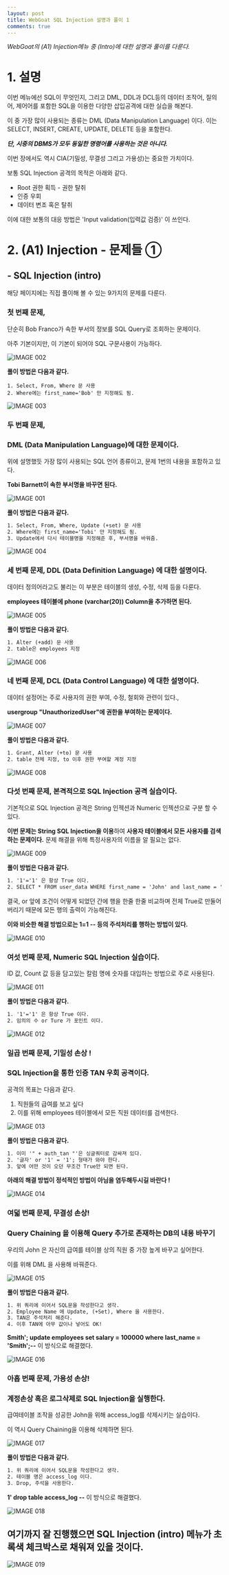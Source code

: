```yaml
---
layout: post
title: WebGoat SQL Injection 설명과 풀이 1
comments: true
---
```




*WebGoat의 (A1) Injection메뉴 중 (Intro)에 대한 설명과 풀이를 다룬다.*





# 1. 설명





이번 메뉴에선 SQL이 무엇인지, 그리고 DML, DDL과 DCL등의 데이터 조작어, 질의어, 제어어를 포함한 SQL을 이용한 다양한 삽입공격에 대한 실습을 해본다.

이 중 가장 많이 사용되는 종류는 DML (Data Manipulation Language) 이다. 이는 SELECT, INSERT, CREATE, UPDATE, DELETE 등을 포함한다.

***단, 시중의 DBMS가 모두 동일한 명령어를 사용하는 것은 아니다.***

이번 장에서도 역시 CIA(기밀성, 무결성 그리고 가용성)는 중요한 가치이다.



보통 SQL Injection 공격의 목적은 아래와 같다.

- Root 권한 획득 - 권한 탈취
- 인증 우회
- 데이터 변조 혹은 탈취

이에 대한 보통의 대응 방법은 'Input validation(입력값 검증)' 이 쓰인다.





# 2. (A1) Injection - 문제들 ①

## - SQL Injection (intro)

해당 페이지에는 직접 풀이해 볼 수 있는 9가지의 문제를 다룬다.



### 첫 번째 문제,

단순히 Bob Franco가 속한 부서의 정보를 SQL Query로 조회하는 문제이다.

아주 기본이지만, 이 기본이 되어야 SQL 구문사용이 가능하다.

![IMAGE 002](https://user-images.githubusercontent.com/52769104/103758399-7c225880-5055-11eb-9e74-d3701b1c1e8a.png)



 **풀이 방법은 다음과 같다.**

```
1. Select, From, Where 문 사용
2. Where에는 first_name='Bob' 만 지정해도 됨.
```

![IMAGE 003](https://user-images.githubusercontent.com/52769104/103758401-7d538580-5055-11eb-84f4-e428982f7059.png)



### 두 번째 문제, 

### DML (Data Manipulation Language)에 대한 문제이다.

위에 설명했듯 가장 많이 사용되는 SQL 언어 종류이고, 문제 1번의 내용을 포함하고 있다.

**Tobi Barnett이 속한 부서명을 바꾸면 된다.**

![IMAGE 001](https://user-images.githubusercontent.com/52769104/103758433-89d7de00-5055-11eb-9214-b8dd480a5e50.png)



 **풀이 방법은 다음과 같다.**

```html
1. Select, From, Where, Update (+set) 문 사용
2. Where에는 first_name='Tobi' 만 지정해도 됨.
3. Update에서 다시 테이블명을 지정해준 후, 부서명을 바꿔줌.
```



![IMAGE 004](https://user-images.githubusercontent.com/52769104/103758426-88a6b100-5055-11eb-8b21-e5eff14add51.png)







### 세 번째 문제, DDL (Data Definition Language) 에 대한 설명이다.

데이터 정의어라고도 불리는 이 부분은 테이블의 생성, 수정, 삭제 등을 다룬다.

**employees 테이블에 phone (varchar(20)) Column을 추가하면 된다.**



![IMAGE 005](https://user-images.githubusercontent.com/52769104/103758459-95c3a000-5055-11eb-8753-023fa3e66d42.png)





 **풀이 방법은 다음과 같다.**

```html
1. Alter (+add) 문 사용
2. table은 employees 지정
```



![IMAGE 006](https://user-images.githubusercontent.com/52769104/103758463-96f4cd00-5055-11eb-99d5-5f8b9f338b31.png)



### 네 번째 문제, DCL (Data Control Language) 에 대한 설명이다.

데이터 설정어는 주로 사용자의 권한 부여, 수정, 철회와 관련이 있다.,

 **usergroup "UnauthorizedUser"에 권한을 부여하는 문제이다.**



![IMAGE 007](https://user-images.githubusercontent.com/52769104/103758466-96f4cd00-5055-11eb-81ac-085fd89f8e2c.png)



 **풀이 방법은 다음과 같다.**

```html
1. Grant, Alter (+to) 문 사용
2. table 전체 지정, to 이후 권한 부여할 계정 지정
```



![IMAGE 008](https://user-images.githubusercontent.com/52769104/103758468-978d6380-5055-11eb-8567-3269a9deb718.png)



### 다섯 번째 문제, 본격적으로 SQL Injection 공격 실습이다.

기본적으로 SQL Injection 공격은 String 인젝션과 Numeric 인젝션으로 구분 할 수 있다.

**이번 문제는 String SQL Injection을 이용**하여 
**사용자 테이블에서 모든 사용자를 검색하는 문제이다.** 
문제 해결을 위해 특정사용자의 이름을 알 필요는 없다.



![IMAGE 009](https://user-images.githubusercontent.com/52769104/103758469-978d6380-5055-11eb-81ae-118c0ab9156d.png)

 **풀이 방법은 다음과 같다.**

```html
1. '1'='1' 은 항상 True 이다.
2. SELECT * FROM user_data WHERE first_name = 'John' and last_name = '' or TRUE 형식이다.
```

결국, or 앞에 조건이 어떻게 되었던 간에 행을 한줄 한줄 비교하며 전체 True로 만둘어버리기 때문에 모든 행의 출력이 가능해진다.

**이와 비슷한 해결 방법으로는 1=1 -- 등의 주석처리를 행하는 방법이 있다.**

![IMAGE 010](https://user-images.githubusercontent.com/52769104/103758470-9825fa00-5055-11eb-9d5d-17747c175508.png)





### 여섯 번째 문제, Numeric SQL Injection 실습이다.

ID 값, Count 값 등을 담고있는 칼럼 명에 숫자를 대입하는 방법으로 주로 사용된다.

![IMAGE 011](https://user-images.githubusercontent.com/52769104/103758472-9825fa00-5055-11eb-9e5d-36b0af0a69a8.png)



 **풀이 방법은 다음과 같다.**

```html
1. '1'='1' 은 항상 True 이다.
2. 임의의 수 or Ture 가 포인트 이다.
```



![IMAGE 012](https://user-images.githubusercontent.com/52769104/103758474-98be9080-5055-11eb-9f8d-f5f034b681a5.png)



### 일곱 번째 문제, 기밀성 손상 !

### SQL Injection을 통한 인증 TAN 우회 공격이다.

공격의 목표는 다음과 같다.

1. 직원들의 급여를 보고 싶다
2. 이를 위해 employees 테이블에서 모든 직원 데이터를 검색한다.

![IMAGE 013](https://user-images.githubusercontent.com/52769104/103758476-98be9080-5055-11eb-9979-26d2197c6953.png)



**풀이 방법은 다음과 같다.**

```html
1. 이미 '" + auth_tan "'은 싱글쿼터로 감싸져 있다.
2. '글자' or '1' = '1'; 형태가 와야 한다.
3. 앞에 어떤 것이 오던 무조건 True만 되면 된다.
```



**아래의 해결 방법이 정석적인 방법이 아님을 염두해두시길 바란다 !**



![IMAGE 014](https://user-images.githubusercontent.com/52769104/103758478-99572700-5055-11eb-8cd2-7e776d701f27.png)





### 여덟 번째 문제, 무결성 손상!

### Query Chaining 을 이용해 Query 추가로 존재하는 DB의 내용 바꾸기

우리의 John 은 자신의 급여를 테이블 상의 직원 중 가장 높게 바꾸고 싶어한다.

이를 위해 DML 을 사용해 바꿔준다.



![IMAGE 015](https://user-images.githubusercontent.com/52769104/103758480-99572700-5055-11eb-8e8f-71a147396f91.png)



**풀이 방법은 다음과 같다.**

```html
1. 위 쿼리에 이어서 SQL문을 작성한다고 생각.
2. Employee Name 에 Update, (+Set), Where 을 사용한다.
3. TAN은 주석처리 해준다.
4. 이후 TAN에 아무 값이나 넣어도 OK!
```

**Smith'; update employees set salary = 100000 where last_name = 'Smith';--** 이 방식으로 해결했다.

![IMAGE 016](https://user-images.githubusercontent.com/52769104/103758482-99efbd80-5055-11eb-9554-3fda36cb4ca4.png)



### 아홉 번째 문제, 가용성 손상! 

### 계정손상 혹은 로그삭제로 SQL Injection을 실행한다.

급여테이블 조작을 성공한 John을 위해 access_log를 삭제시키는 실습이다.

이 역시 Query Chaining을 이용해 삭제하면 된다.



![IMAGE 017](https://user-images.githubusercontent.com/52769104/103758485-9a885400-5055-11eb-9097-6c9d3c4004da.png)



**풀이 방법은 다음과 같다.**

```html
1. 위 쿼리에 이어서 SQL문을 작성한다고 생각.
2. 테이블 명은 access_log 이다. 
3. Drop, 주석을 사용한다.
```



 **1' drop table access_log --** 이 방식으로 해결했다.



![IMAGE 018](https://user-images.githubusercontent.com/52769104/103758486-9a885400-5055-11eb-81a4-b2e61afb888b.png)



## 여기까지 잘 진행했으면 SQL Injection (intro) 메뉴가 초록색 체크박스로 채워져 있을 것이다.

![IMAGE 019](https://user-images.githubusercontent.com/52769104/103758487-9b20ea80-5055-11eb-80ac-8d1f853a66da.png)

